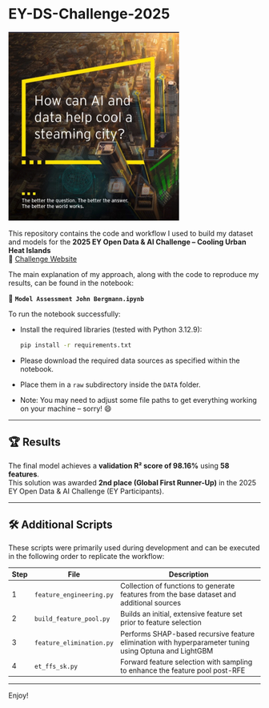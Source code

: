 # EY-DS-Challenge-2025

![Landing](images/coverimg.jpg)

This repository contains the code and workflow I used to build my dataset and models for the **2025 EY Open Data & AI Challenge – Cooling Urban Heat Islands**  
🔗 [Challenge Website](https://challenge.ey.com)

The main explanation of my approach, along with the code to reproduce my results, can be found in the notebook:

📘 **`Model Assessment John Bergmann.ipynb`**

To run the notebook successfully:
- Install the required libraries (tested with Python 3.12.9):

  ```bash
  pip install -r requirements.txt
  ```
- Please download the required data sources as specified within the notebook.
- Place them in a `raw` subdirectory inside the `DATA` folder.
- Note: You may need to adjust some file paths to get everything working on your machine – sorry! 😄

---

## 🏆 Results

The final model achieves a **validation R² score of 98.16%** using **58 features**.  
This solution was awarded **2nd place (Global First Runner-Up)** in the 2025 EY Open Data & AI Challenge (EY Participants).

---

## 🛠️ Additional Scripts

These scripts were primarily used during development and can be executed in the following order to replicate the workflow:

| Step | File | Description |
|------|------|-------------|
| 1 | `feature_engineering.py` | Collection of functions to generate features from the base dataset and additional sources |
| 2 | `build_feature_pool.py` | Builds an initial, extensive feature set prior to feature selection |
| 3 | `feature_elimination.py` | Performs SHAP-based recursive feature elimination with hyperparameter tuning using Optuna and LightGBM |
| 4 | `et_ffs_sk.py` | Forward feature selection with sampling to enhance the feature pool post-RFE |

---

Enjoy!

